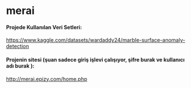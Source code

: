 # merai

#### Projede Kullanılan Veri Setleri:
https://www.kaggle.com/datasets/wardaddy24/marble-surface-anomaly-detection

#### Projenin sitesi (şuan sadece giriş işlevi çalışıyor, şifre burak ve kullanıcı adı burak ):
http://merai.epizy.com/home.php

